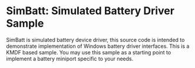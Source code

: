 <!---
    name: Simulated Battery Driver Sample
    platform: KMDF
    language: cpp
    category: Battery Power
    description: Demonstrates a KMDF-based implementation of Windows battery driver interfaces.
    samplefwlink: https://go.microsoft.com/fwlink/p/?LinkId=620188
--->


SimBatt: Simulated Battery Driver Sample
======================================
SimBatt is simulated battery device driver, this source code is intended to demonstrate implementation of Windows battery driver interfaces. This is a KMDF based sample. You may use this sample as a starting point to implement a battery miniport specific to your needs.